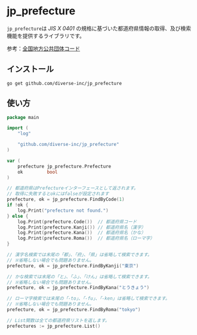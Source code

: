 # jp_prefecture

`jp_prefecture`は _JIS X 0401_ の規格に基づいた都道府県情報の取得、及び検索機能を提供するライブラリです。

参考：[全国地方公共団体コード](https://ja.wikipedia.org/wiki/%E5%85%A8%E5%9B%BD%E5%9C%B0%E6%96%B9%E5%85%AC%E5%85%B1%E5%9B%A3%E4%BD%93%E3%82%B3%E3%83%BC%E3%83%89)

## インストール

```
go get github.com/diverse-inc/jp_prefecture
```

## 使い方

```go
package main

import (
	"log"

	"github.com/diverse-inc/jp_prefecture"
)

var (
	prefecture jp_prefecture.Prefecture
	ok         bool
)

// 都道府県はPrefectureインターフェースとして返されます。
// 取得に失敗するとokにはfalseが設定されます
prefecture, ok = jp_prefecture.FindByCode(1)
if !ok {
	log.Print("prefecture not found.")
} else {
	log.Print(prefecture.Code())  // 都道府県コード
	log.Print(prefecture.Kanji()) // 都道府県名（漢字）
	log.Print(prefecture.Kana())  // 都道府県名（かな）
	log.Print(prefecture.Roma())  // 都道府県名（ローマ字）
}

// 漢字名検索では末尾の「都」、「府」、「県」は省略して検索できます。
// ※省略しない場合でも問題ありません。
prefecture, ok = jp_prefecture.FindByKanji("東京")

// かな検索では末尾の「と」、「ふ」、「けん」は省略して検索できます。
// ※省略しない場合でも問題ありません。
prefecture, ok = jp_prefecture.FindByKana("とうきょう")

// ローマ字検索では末尾の「-to」、「-fu」、「-ken」は省略して検索できます。
// ※省略しない場合でも問題ありません。
prefecture, ok = jp_prefecture.FindByRoma("tokyo")

// List関数は全ての都道府県リストを返します。
prefectures := jp_prefecture.List()
```
